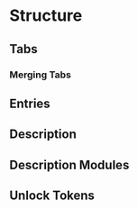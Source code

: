 # Structure

## Tabs

### Merging Tabs

## Entries

## Description

## Description Modules

## Unlock Tokens

